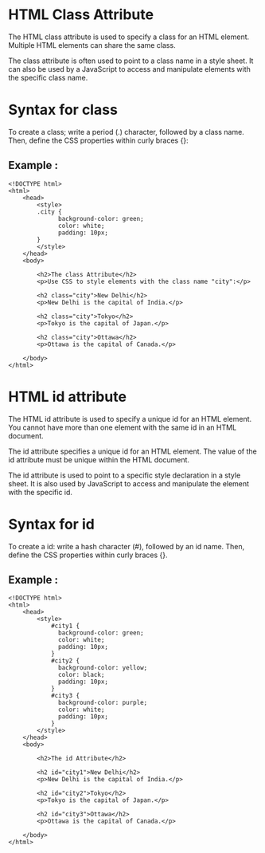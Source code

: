# HTML Class Attribute

The HTML class attribute is used to specify a class for an HTML element. Multiple HTML elements can share the same class.

The class attribute is often used to point to a class name in a style sheet. It can also be used by a JavaScript to access and manipulate elements with the specific class name.

# Syntax for class 

To create a class; write a period (.) character, followed by a class name. Then, define the CSS properties within curly braces {}:

## Example :
 
	<!DOCTYPE html>
	<html>
		<head>
			<style>
			.city {
				  background-color: green;
				  color: white;
				  padding: 10px;
			}
			</style>
		</head>
		<body>

			<h2>The class Attribute</h2>
			<p>Use CSS to style elements with the class name "city":</p>

			<h2 class="city">New Delhi</h2>
			<p>New Delhi is the capital of India.</p>

			<h2 class="city">Tokyo</h2>
			<p>Tokyo is the capital of Japan.</p>

			<h2 class="city">Ottawa</h2>
			<p>Ottawa is the capital of Canada.</p>

		</body>
	</html>


# HTML id attribute

The HTML id attribute is used to specify a unique id for an HTML element. You cannot have more than one element with the same id in an HTML document.

The id attribute specifies a unique id for an HTML element. The value of the id attribute must be unique within the HTML document.

The id attribute is used to point to a specific style declaration in a style sheet. It is also used by JavaScript to access and manipulate the element with the specific id.

# Syntax for id

To create a id: write a hash character (#), followed by an id name. Then, define the CSS properties within curly braces {}.

## Example :

	<!DOCTYPE html>
	<html>
		<head>
			<style>
				#city1 {
				  background-color: green;
				  color: white;
				  padding: 10px;
				}
				#city2 {
				  background-color: yellow;
				  color: black;
				  padding: 10px;
				}
				#city3 {
				  background-color: purple;
				  color: white;
				  padding: 10px;
				}
			</style>
		</head>
		<body>

			<h2>The id Attribute</h2>

			<h2 id="city1">New Delhi</h2>
			<p>New Delhi is the capital of India.</p>

			<h2 id="city2">Tokyo</h2>
			<p>Tokyo is the capital of Japan.</p>

			<h2 id="city3">Ottawa</h2>
			<p>Ottawa is the capital of Canada.</p>

		</body>
	</html>

